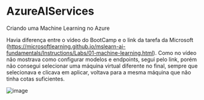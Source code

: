 # AzureAIServices
Criando uma Machine Learning no Azure

Havia diferença entre o vídeo do BootCamp e o link da tarefa da Microsoft (https://microsoftlearning.github.io/mslearn-ai-fundamentals/Instructions/Labs/01-machine-learning.html). 
Como no vídeo não mostrava como configurar modelos e endpoints, segui pelo link, porém não consegui selecionar uma máquina virtual diferente no final, sempre que selecionava e clicava em aplicar, voltava para a mesma máquina que não tinha cotas suficientes.

![image](https://github.com/user-attachments/assets/ebef12f3-574f-4af2-9c6f-ddb9b7cc39ad)
